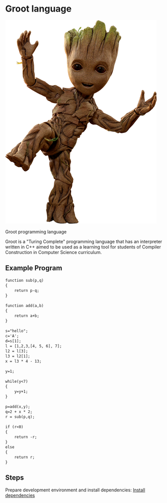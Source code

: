 # Groot language

![Groot!](images/groot.png "Groot")

Groot programming language

Groot is a "Turing Complete" programming language that has an interpreter written in C++ aimed to be used as a learning tool for students of 
Compiler Construction in Computer Science curriculum.

## Example Program

```
function sub(p,q)
{
    return p-q;
}

function add(a,b)
{
    return a+b;
}

s="hello";
c='A';
d=s[1];
l = [1,2,3,[4, 5, 6], 7];
l2 = l[3];
l3 = l2[1];
x = l3 * 4 - 13;

y=1;

while(y<7)
{
    y=y+1;
}

p=add(x,y);
q=2 + x * 2;
r = sub(p,q);

if (r<0)
{
    return -r;
}
else
{
    return r;
}

```

## Steps
Prepare development environment and install dependencies: [Install dependencies](steps/01_install_dependencies)
